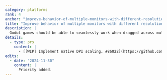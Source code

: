 ```yaml
---
category: platforms
rank: 4
anchor: "improve-behavior-of-multiple-monitors-with-different-resolutions-and-dpi-scaling-factors"
title: "Improve behavior of multiple monitors with different resolutions and DPI scaling factors"
description: |
  Godot games should be able to seamlessly work when dragged across multiple monitors even when the monitors have different resolutions and DPI scaling factors.
details:
  - type: prs
    content: |
      - [[WIP] Implement native DPI scaling. #86022](https://github.com/godotengine/godot/pull/86022)
edits:
  - date: "2024-11-30"
    content: |
      Priority added.
---
```

